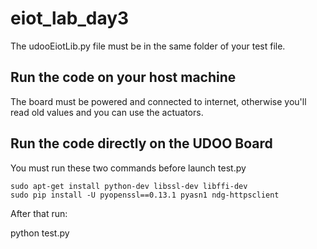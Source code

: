 # eiot_lab_day3

The udooEiotLib.py file must be in the same folder of your test file.

## Run the code on your host machine
The board must be powered and connected to internet, otherwise you'll read old values and you can use the actuators.

## Run the code directly on the UDOO Board
You must run these two commands before launch test.py

```
sudo apt-get install python-dev libssl-dev libffi-dev
sudo pip install -U pyopenssl==0.13.1 pyasn1 ndg-httpsclient
```

After that run:

python test.py

